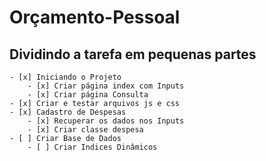 # Orçamento-Pessoal

## Dividindo a tarefa em pequenas partes 
    - [x] Iniciando o Projeto 
        - [x] Criar página index com Inputs
        - [x] Criar página Consulta
    - [x] Criar e testar arquivos js e css
    - [x] Cadastro de Despesas 
        - [x] Recuperar os dados nos Inputs
        - [x] Criar classe despesa 
    - [ ] Criar Base de Dados
        - [ ] Criar Indices Dinâmicos      